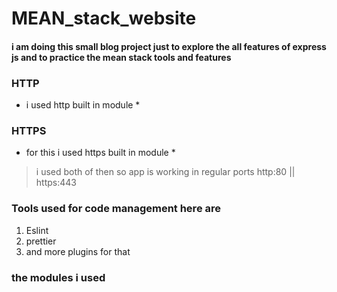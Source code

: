 # MEAN_stack_website
#### i am doing this small blog project just to explore the all features of express js and to practice the mean stack tools and features

### HTTP
* i used http built in module *

### HTTPS
* for this i used https built in module *

> i used both of then so app is working in regular ports http:80 || https:443

### Tools used for code management here are
1. Eslint
2. prettier
3. and more plugins for that

### the modules i used
